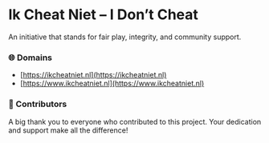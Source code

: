 # Ik Cheat Niet – I Don’t Cheat

An initiative that stands for fair play, integrity, and community support.

### 🌐 Domains

* [https://ikcheatniet.nl](https://ikcheatniet.nl)
* [https://www.ikcheatniet.nl](https://www.ikcheatniet.nl)

### 🙌 Contributors

A big thank you to everyone who contributed to this project. Your dedication and support make all the difference!
